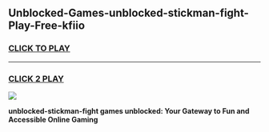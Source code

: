 
## Unblocked-Games-unblocked-stickman-fight-Play-Free-kfiio
<h3>
<a href="https://premium76.site?title=unblocked-stickman-fight&ref=19M">CLICK TO PLAY</a></h3>
<hr>

<h3>
<a href="https://premium76.site?title=unblocked-stickman-fight&ref=19M">CLICK 2 PLAY</a>
  
</h3>

<a href="https://premium76.site?title=unblocked-stickman-fight&ref=19M"><img src="https://clearcache.store/games.png"></a>


**unblocked-stickman-fight games unblocked: Your Gateway to Fun and Accessible Online Gaming**
